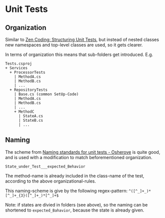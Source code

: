 ﻿# Unit Tests

## Organization

Similar to [Zen Coding: Structuring Unit Tests](http://zendeveloper.blogspot.co.at/2012/01/structuring-unit-tests.html),
but instead of nested classes new namespaces and top-level classes are used, so it gets clearer.

In terms of organization this means that sub-folders get introduced. E.g.
```
Tests.csproj
+ Services
  + ProcessorTests
    | MethodA.cs
    | MethodB.cs
    | ...
  + RepositoryTests
    | Base.cs (common SetUp-Code)
    | MethodA.cs
    | MethodB.cs
    | ...
    + MethodC
      | StateA.cs
      | StateB.cs
      | ...
```

## Naming

The scheme from [Naming standards for unit tests - Osherove](http://osherove.com/blog/2005/4/3/naming-standards-for-unit-tests.html)
is quite good, and is used with a modification to match beforementioned organization.

`State_under_Test___expected_Behavior`

The method-name is already included in the class-name of the test, according to the above organizational-rules.

This naming-scheme is give by the following regex-pattern: `^([^_]+_)*[^_]+_{3}([^_]+_)*[^_]+$`

Note: if states are divied in folders (see above), so the naming can be shortened to `expected_Bahavior`, because the state is already given.
